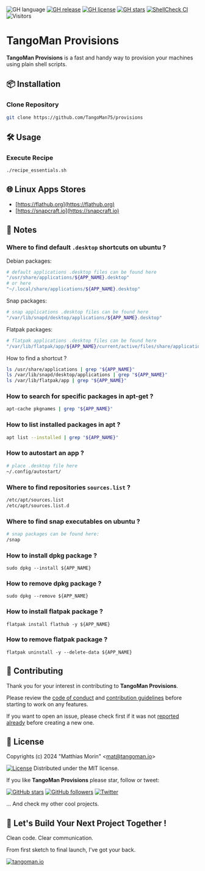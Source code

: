 ![GH language](https://img.shields.io/github/languages/top/TangoMan75/provisions)
[![GH release](https://img.shields.io/github/v/release/TangoMan75/provisions)](https://github.com/TangoMan75/provisions/releases)
[![GH license](https://img.shields.io/github/license/TangoMan75/provisions)]((https://github.com/TangoMan75/provisions/blob/master/LICENSE))
[![GH stars](https://img.shields.io/github/stars/TangoMan75/provisions)](https://github.com/TangoMan75/provisions/stargazers)
[![ShellCheck CI](https://github.com/TangoMan75/provisions/workflows/ShellCheck%20CI/badge.svg)](https://github.com/TangoMan75/provisions/actions/workflows/shellcheck.yml)
![Visitors](https://api.visitorbadge.io/api/visitors?path=https%3A%2F%2Fgithub.com%2FTangoMan75%2Fprovisions&labelColor=%23697689&countColor=%2337d67a&style=flat)

TangoMan Provisions
===================

**TangoMan Provisions** is a fast and handy way to provision your machines using plain shell scripts.

📦 Installation
---------------

### Clone Repository

```bash
git clone https://github.com/TangoMan75/provisions
```

🛠️ Usage
--------

### Execute Recipe

```bash
./recipe_essentials.sh
```

🌐 Linux Apps Stores
--------------------

- [https://flathub.org](https://flathub.org)
- [https://snapcraft.io](https://snapcraft.io)

📝 Notes
--------

### Where to find default `.desktop` shortcuts on ubuntu ?

Debian packages:
```bash
# default applications .desktop files can be found here
"/usr/share/applications/${APP_NAME}.desktop"
# or here
"~/.local/share/applications/${APP_NAME}.desktop"
```

Snap packages:
```bash
# snap applications .desktop files can be found here
"/var/lib/snapd/desktop/applications/${APP_NAME}.desktop"
```

Flatpak packages:
```bash
# flatpak applications .desktop files can be found here
"/var/lib/flatpak/app/${APP_NAME}/current/active/files/share/applications/${APP_NAME}.desktop"
```

How to find a shortcut ?
```bash
ls /usr/share/applications | grep "${APP_NAME}"
ls /var/lib/snapd/desktop/applications | grep "${APP_NAME}"
ls /var/lib/flatpak/app | grep "${APP_NAME}"
```

### How to search for specific packages in apt-get ?

```bash
apt-cache pkgnames | grep "${APP_NAME}"
```

### How to list installed packages in apt ?

```bash
apt list --installed | grep "${APP_NAME}"
```

### How to autostart an app ?

```bash
# place .desktop file here
~/.config/autostart/
```

### Where to find repositories `sources.list` ?

```bash
/etc/apt/sources.list
/etc/apt/sources.list.d
```

### Where to find snap executables on ubuntu ?

```bash
# snap packages can be found here:
/snap
```

### How to install dpkg package ?

```
sudo dpkg --install ${APP_NAME}
```

### How to remove dpkg package ?

```
sudo dpkg --remove ${APP_NAME}
```

### How to install flatpak package ?

```
flatpak install flathub -y ${APP_NAME}
```

### How to remove flatpak package ?

```
flatpak uninstall -y --delete-data ${APP_NAME}
```

🤝 Contributing
---------------

Thank you for your interest in contributing to **TangoMan Provisions**.

Please review the [code of conduct](https://github.com/TangoMan75/provisions/blob/master/CODE_OF_CONDUCT.md) and [contribution guidelines](https://github.com/TangoMan75/provisions/blob/master/CONTRIBUTION.md) before starting to work on any features.

If you want to open an issue, please check first if it was not [reported already](https://github.com/TangoMan75/provisions/issues) before creating a new one.

📜 License
----------

Copyrights (c) 2024 &quot;Matthias Morin&quot; &lt;mat@tangoman.io&gt;

[![License](https://img.shields.io/badge/Licence-MIT-green.svg)](LICENSE)
Distributed under the MIT license.

If you like **TangoMan Provisions** please star, follow or tweet:

[![GitHub stars](https://img.shields.io/github/stars/TangoMan75/provisions?style=social)](https://github.com/TangoMan75/provisions/stargazers)
[![GitHub followers](https://img.shields.io/github/followers/TangoMan75?style=social)](https://github.com/TangoMan75)
[![Twitter](https://img.shields.io/twitter/url?style=social&url=https%3A%2F%2Fgithub.com%2FTangoMan75%2Fprovisions)](https://twitter.com/intent/tweet?text=Wow:&url=https%3A%2F%2Fgithub.com%2FTangoMan75%2Fprovisions)

... And check my other cool projects.

👋 Let's Build Your Next Project Together !
-------------------------------------------

Clean code. Clear communication.

From first sketch to final launch, I've got your back.

[![tangoman.io](https://img.shields.io/badge/✉️%20Get%20in%20touch%20now%20!-FD9400?style=for-the-badge)](https://tangoman.io)
